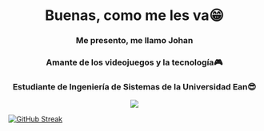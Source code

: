 <h1 align="center">Buenas, como me les va😁</h1>
<h3 align="center">Me presento, me llamo Johan</h3>
<h3 align="center">Amante de los videojuegos y la tecnología🎮</h3>
<h3 align="center">Estudiante de Ingeniería de Sistemas de la Universidad Ean😎</h3>
<p align="center"> 
  <img src="https://media.giphy.com/media/jRtZJvoWxWVJ7uF1cx/giphy.gif"/> 
</p>































[![GitHub Streak](http://github-readme-streak-stats.herokuapp.com?user=JohanP98&theme=dark&hide_border=true&border_radius=5.1)](https://git.io/streak-stats)
